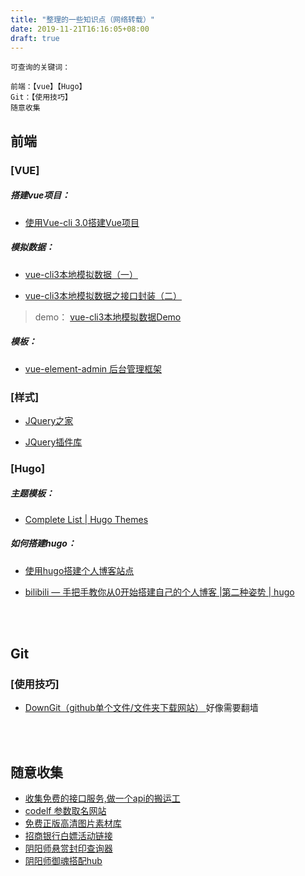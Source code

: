 ```yaml
---
title: "整理的一些知识点（网络转载）"
date: 2019-11-21T16:16:05+08:00
draft: true
---
```


```
可查询的关键词：

前端：【vue】【Hugo】
Git：【使用技巧】
随意收集
```

## 前端

### [VUE]

##### 搭建vue项目：

- [使用Vue-cli 3.0搭建Vue项目](https://www.jianshu.com/p/6307c568832d/)

##### 模拟数据：

- [vue-cli3本地模拟数据（一）]( https://www.jianshu.com/p/993383798f30 )

- [vue-cli3本地模拟数据之接口封装（二）]( https://www.jianshu.com/p/98d58a2c12e0 )

> demo： [vue-cli3本地模拟数据Demo](https://github.com/wengshiquan/projectDemo/tree/master/vue-cli3%E6%9C%AC%E5%9C%B0%E6%A8%A1%E6%8B%9F%E6%95%B0%E6%8D%AEDemo/local-data-demo)
>

##### 模板：

-  [vue-element-admin  后台管理框架](https://gitee.com/panjiachen/vue-element-admin)

### [样式]

- [JQuery之家](http://www.htmleaf.com/)

- [JQuery插件库](http://www.jq22.com/)

### [Hugo]

##### 主题模板：

- [Complete List | Hugo Themes]( https://themes.gohugo.io/ )

##### 如何搭建hugo：

- [使用hugo搭建个人博客站点]( https://blog.coderzh.com/2015/08/29/hugo/ )

- [bilibili  — 手把手教你从0开始搭建自己的个人博客 |第二种姿势 | hugo](https://www.bilibili.com/video/av51574688?t=466)

<br><br>

## Git

### [使用技巧]

- [DownGit（github单个文件/文件夹下载网站）  ](https://minhaskamal.github.io/DownGit)   好像需要翻墙

<br><br>

## 随意收集

- [收集免费的接口服务,做一个api的搬运工](https://github.com/fangzesheng/free-api) 
- [codelf  参数取名网站](https://unbug.github.io/codelf/)
- [免费正版高清图片素材库](https://pixabay.com/zh/)
- [招商银行白嫖活动链接](https://www.iqshw.com/e/search/result/?searchid=109146)
- [阴阳师悬赏封印查询器](http://cc.koncoo.com/yys/default.aspx)
- [阴阳师御魂搭配hub](https://yuhunhub.gitee.io)

